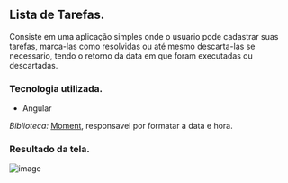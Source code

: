 ## Lista de Tarefas.

Consiste em uma aplicação simples onde o usuario pode cadastrar suas tarefas, marca-las como resolvidas ou até mesmo descarta-las se necessario, tendo o retorno da data em que foram executadas ou descartadas.

### Tecnologia utilizada.

  * Angular

  *Biblioteca:* [Moment](https://www.npmjs.com/package/moment), responsavel por formatar a data e hora.

### Resultado da tela.

![image](https://user-images.githubusercontent.com/69804027/123145949-be88f780-d433-11eb-9294-461377253d32.png)
